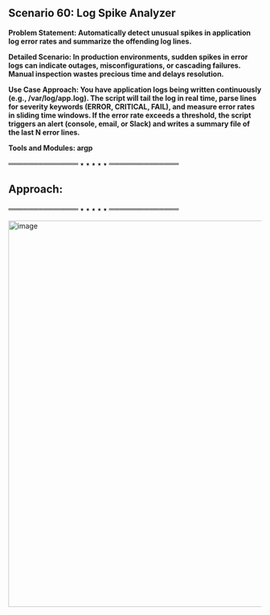 ## Scenario 60: Log Spike Analyzer  
**Problem Statement: Automatically detect unusual spikes in application log error rates and summarize the offending log lines.**  

**Detailed Scenario: In production environments, sudden spikes in error logs can indicate outages, misconfigurations, or cascading failures. Manual inspection wastes precious time and delays resolution.**  

**Use Case Approach: You have application logs being written continuously (e.g., /var/log/app.log). The script will tail the log in real time, parse lines for severity keywords (ERROR, CRITICAL, FAIL), and measure error rates in sliding time windows. If the error rate exceeds a threshold, the script triggers an alert (console, email, or Slack) and writes a summary file of the last N error lines.**  

**Tools and Modules: argp**  


══════════════ ⭑ ⭑ ⭑ ⭑ ⭑ ══════════════

Approach:  
- 

══════════════ ⭑ ⭑ ⭑ ⭑ ⭑ ══════════════

<img width="1277" height="768" alt="image" src="https://github.com/user-attachments/assets/c180d99b-d865-46e0-8b29-ba62517ff576" />
